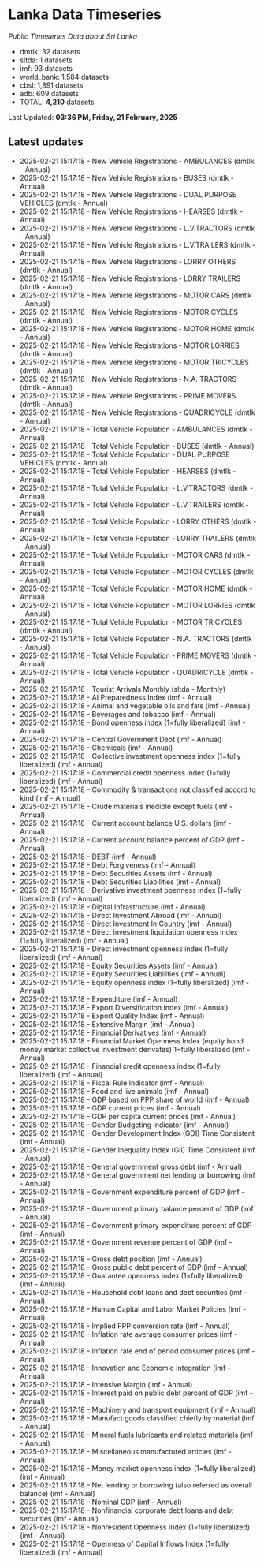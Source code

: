 # Lanka Data Timeseries
*Public Timeseries Data about Sri Lanka*

* dmtlk: 32 datasets
* sltda: 1 datasets
* imf: 93 datasets
* world_bank: 1,584 datasets
* cbsl: 1,891 datasets
* adb: 609 datasets
* TOTAL: **4,210** datasets

Last Updated: **03:36 PM, Friday, 21 February, 2025**

## Latest updates

* 2025-02-21 15:17:18 - New Vehicle Registrations - AMBULANCES (dmtlk - Annual)
* 2025-02-21 15:17:18 - New Vehicle Registrations - BUSES (dmtlk - Annual)
* 2025-02-21 15:17:18 - New Vehicle Registrations - DUAL PURPOSE VEHICLES (dmtlk - Annual)
* 2025-02-21 15:17:18 - New Vehicle Registrations - HEARSES (dmtlk - Annual)
* 2025-02-21 15:17:18 - New Vehicle Registrations - L.V.TRACTORS (dmtlk - Annual)
* 2025-02-21 15:17:18 - New Vehicle Registrations - L.V.TRAILERS (dmtlk - Annual)
* 2025-02-21 15:17:18 - New Vehicle Registrations - LORRY OTHERS (dmtlk - Annual)
* 2025-02-21 15:17:18 - New Vehicle Registrations - LORRY TRAILERS (dmtlk - Annual)
* 2025-02-21 15:17:18 - New Vehicle Registrations - MOTOR CARS (dmtlk - Annual)
* 2025-02-21 15:17:18 - New Vehicle Registrations - MOTOR CYCLES (dmtlk - Annual)
* 2025-02-21 15:17:18 - New Vehicle Registrations - MOTOR HOME (dmtlk - Annual)
* 2025-02-21 15:17:18 - New Vehicle Registrations - MOTOR LORRIES (dmtlk - Annual)
* 2025-02-21 15:17:18 - New Vehicle Registrations - MOTOR TRICYCLES (dmtlk - Annual)
* 2025-02-21 15:17:18 - New Vehicle Registrations - N.A. TRACTORS (dmtlk - Annual)
* 2025-02-21 15:17:18 - New Vehicle Registrations - PRIME MOVERS (dmtlk - Annual)
* 2025-02-21 15:17:18 - New Vehicle Registrations - QUADRICYCLE (dmtlk - Annual)
* 2025-02-21 15:17:18 - Total Vehicle Population - AMBULANCES (dmtlk - Annual)
* 2025-02-21 15:17:18 - Total Vehicle Population - BUSES (dmtlk - Annual)
* 2025-02-21 15:17:18 - Total Vehicle Population - DUAL PURPOSE VEHICLES (dmtlk - Annual)
* 2025-02-21 15:17:18 - Total Vehicle Population - HEARSES (dmtlk - Annual)
* 2025-02-21 15:17:18 - Total Vehicle Population - L.V.TRACTORS (dmtlk - Annual)
* 2025-02-21 15:17:18 - Total Vehicle Population - L.V.TRAILERS (dmtlk - Annual)
* 2025-02-21 15:17:18 - Total Vehicle Population - LORRY OTHERS (dmtlk - Annual)
* 2025-02-21 15:17:18 - Total Vehicle Population - LORRY TRAILERS (dmtlk - Annual)
* 2025-02-21 15:17:18 - Total Vehicle Population - MOTOR CARS (dmtlk - Annual)
* 2025-02-21 15:17:18 - Total Vehicle Population - MOTOR CYCLES (dmtlk - Annual)
* 2025-02-21 15:17:18 - Total Vehicle Population - MOTOR HOME (dmtlk - Annual)
* 2025-02-21 15:17:18 - Total Vehicle Population - MOTOR LORRIES (dmtlk - Annual)
* 2025-02-21 15:17:18 - Total Vehicle Population - MOTOR TRICYCLES (dmtlk - Annual)
* 2025-02-21 15:17:18 - Total Vehicle Population - N.A. TRACTORS (dmtlk - Annual)
* 2025-02-21 15:17:18 - Total Vehicle Population - PRIME MOVERS (dmtlk - Annual)
* 2025-02-21 15:17:18 - Total Vehicle Population - QUADRICYCLE (dmtlk - Annual)
* 2025-02-21 15:17:18 - Tourist Arrivals Monthly (sltda - Monthly)
* 2025-02-21 15:17:18 - AI Preparedness Index (imf - Annual)
* 2025-02-21 15:17:18 - Animal and vegetable oils and fats (imf - Annual)
* 2025-02-21 15:17:18 - Beverages and tobacco (imf - Annual)
* 2025-02-21 15:17:18 - Bond openness index (1=fully liberalized) (imf - Annual)
* 2025-02-21 15:17:18 - Central Government Debt (imf - Annual)
* 2025-02-21 15:17:18 - Chemicals (imf - Annual)
* 2025-02-21 15:17:18 - Collective investment openness index (1=fully liberalized) (imf - Annual)
* 2025-02-21 15:17:18 - Commercial credit openness index (1=fully liberalized) (imf - Annual)
* 2025-02-21 15:17:18 - Commodity & transactions not classified accord to kind (imf - Annual)
* 2025-02-21 15:17:18 - Crude materials inedible except fuels (imf - Annual)
* 2025-02-21 15:17:18 - Current account balance U.S. dollars (imf - Annual)
* 2025-02-21 15:17:18 - Current account balance percent of GDP (imf - Annual)
* 2025-02-21 15:17:18 - DEBT (imf - Annual)
* 2025-02-21 15:17:18 - Debt Forgiveness (imf - Annual)
* 2025-02-21 15:17:18 - Debt Securities Assets (imf - Annual)
* 2025-02-21 15:17:18 - Debt Securities Liabilities (imf - Annual)
* 2025-02-21 15:17:18 - Derivative investment openness index (1=fully liberalized) (imf - Annual)
* 2025-02-21 15:17:18 - Digital Infrastructure (imf - Annual)
* 2025-02-21 15:17:18 - Direct Investment Abroad (imf - Annual)
* 2025-02-21 15:17:18 - Direct Investment In Country (imf - Annual)
* 2025-02-21 15:17:18 - Direct investment liquidation openness index (1=fully liberalized) (imf - Annual)
* 2025-02-21 15:17:18 - Direct investment openness index (1=fully liberalized) (imf - Annual)
* 2025-02-21 15:17:18 - Equity Securities Assets (imf - Annual)
* 2025-02-21 15:17:18 - Equity Securities Liabilities (imf - Annual)
* 2025-02-21 15:17:18 - Equity openness index (1=fully liberalized) (imf - Annual)
* 2025-02-21 15:17:18 - Expenditure (imf - Annual)
* 2025-02-21 15:17:18 - Export Diversification Index (imf - Annual)
* 2025-02-21 15:17:18 - Export Quality Index (imf - Annual)
* 2025-02-21 15:17:18 - Extensive Margin (imf - Annual)
* 2025-02-21 15:17:18 - Financial Derivatives (imf - Annual)
* 2025-02-21 15:17:18 - Financial Market Openness Index (equity bond money market collective investment derivates) 1=fully liberalized (imf - Annual)
* 2025-02-21 15:17:18 - Financial credit openness index (1=fully liberalized) (imf - Annual)
* 2025-02-21 15:17:18 - Fiscal Rule Indicator (imf - Annual)
* 2025-02-21 15:17:18 - Food and live animals (imf - Annual)
* 2025-02-21 15:17:18 - GDP based on PPP share of world (imf - Annual)
* 2025-02-21 15:17:18 - GDP current prices (imf - Annual)
* 2025-02-21 15:17:18 - GDP per capita current prices (imf - Annual)
* 2025-02-21 15:17:18 - Gender Budgeting Indicator (imf - Annual)
* 2025-02-21 15:17:18 - Gender Development Index (GDI) Time Consistent (imf - Annual)
* 2025-02-21 15:17:18 - Gender Inequality Index (GII) Time Consistent (imf - Annual)
* 2025-02-21 15:17:18 - General government gross debt (imf - Annual)
* 2025-02-21 15:17:18 - General government net lending or borrowing (imf - Annual)
* 2025-02-21 15:17:18 - Government expenditure percent of GDP (imf - Annual)
* 2025-02-21 15:17:18 - Government primary balance percent of GDP (imf - Annual)
* 2025-02-21 15:17:18 - Government primary expenditure percent of GDP (imf - Annual)
* 2025-02-21 15:17:18 - Government revenue percent of GDP (imf - Annual)
* 2025-02-21 15:17:18 - Gross debt position (imf - Annual)
* 2025-02-21 15:17:18 - Gross public debt percent of GDP (imf - Annual)
* 2025-02-21 15:17:18 - Guarantee openness index (1=fully liberalized) (imf - Annual)
* 2025-02-21 15:17:18 - Household debt loans and debt securities (imf - Annual)
* 2025-02-21 15:17:18 - Human Capital and Labor Market Policies (imf - Annual)
* 2025-02-21 15:17:18 - Implied PPP conversion rate (imf - Annual)
* 2025-02-21 15:17:18 - Inflation rate average consumer prices (imf - Annual)
* 2025-02-21 15:17:18 - Inflation rate end of period consumer prices (imf - Annual)
* 2025-02-21 15:17:18 - Innovation and Economic Integration (imf - Annual)
* 2025-02-21 15:17:18 - Intensive Margin (imf - Annual)
* 2025-02-21 15:17:18 - Interest paid on public debt percent of GDP (imf - Annual)
* 2025-02-21 15:17:18 - Machinery and transport equipment (imf - Annual)
* 2025-02-21 15:17:18 - Manufact goods classified chiefly by material (imf - Annual)
* 2025-02-21 15:17:18 - Mineral fuels lubricants and related materials (imf - Annual)
* 2025-02-21 15:17:18 - Miscellaneous manufactured articles (imf - Annual)
* 2025-02-21 15:17:18 - Money market openness index (1=fully liberalized) (imf - Annual)
* 2025-02-21 15:17:18 - Net lending or borrowing (also referred as overall balance) (imf - Annual)
* 2025-02-21 15:17:18 - Nominal GDP (imf - Annual)
* 2025-02-21 15:17:18 - Nonfinancial corporate debt loans and debt securities (imf - Annual)
* 2025-02-21 15:17:18 - Nonresident Openness Index (1=fully liberalized) (imf - Annual)
* 2025-02-21 15:17:18 - Openness of Capital Inflows Index (1=fully liberalized) (imf - Annual)
